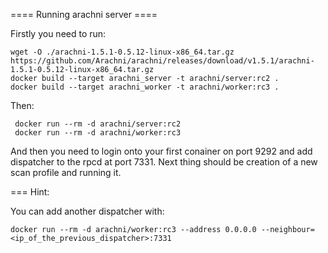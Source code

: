 ==== Running arachni server ====

Firstly you need to run:

    wget -O ./arachni-1.5.1-0.5.12-linux-x86_64.tar.gz https://github.com/Arachni/arachni/releases/download/v1.5.1/arachni-1.5.1-0.5.12-linux-x86_64.tar.gz
    docker build --target arachni_server -t arachni/server:rc2 .
    docker build --target arachni_worker -t arachni/worker:rc3 .

Then:

     docker run --rm -d arachni/server:rc2
     docker run --rm -d arachni/worker:rc3

And then you need to login onto your first conainer on port 9292 and add dispatcher to the rpcd at port 7331. Next thing should be creation of a new scan profile and running it.

=== Hint:

You can add another dispatcher with:

    docker run --rm -d arachni/worker:rc3 --address 0.0.0.0 --neighbour=<ip_of_the_previous_dispatcher>:7331


